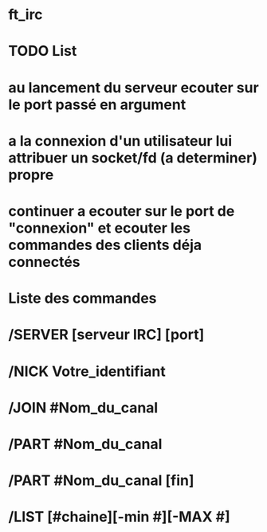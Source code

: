 # ft_irc

# TODO List

# au lancement du serveur ecouter sur le port passé en argument

# a la connexion d'un utilisateur lui attribuer un socket/fd (a determiner) propre

# continuer a ecouter sur le port de "connexion" et ecouter les commandes des clients déja connectés

# Liste des commandes

# /SERVER [serveur IRC] [port]

# /NICK Votre_identifiant

# /JOIN #Nom_du_canal

# /PART #Nom_du_canal

# /PART #Nom_du_canal [fin]

# /LIST [#chaine][-min #][-MAX #]
